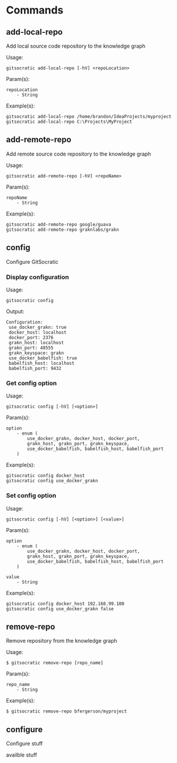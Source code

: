 # Commands

## add-local-repo

Add local source code repository to the knowledge graph

Usage:
```
gitsocratic add-local-repo [-hV] <repoLocation>
```

Param(s):

```
repoLocation
    - String
```

Example(s):
```
gitsocratic add-local-repo /home/brandon/IdeaProjects/myproject
gitsocratic add-local-repo C:\Projects\MyProject
```

## add-remote-repo

Add remote source code repository to the knowledge graph

Usage:
```
gitsocratic add-remote-repo [-hV] <repoName>
```

Param(s):

```
repoName
    - String
```

Example(s):
```
gitsocratic add-remote-repo google/guava
gitsocratic add-remote-repo graknlabs/grakn
```

## config

Configure GitSocratic

### Display configuration

Usage:
```
gitsocratic config
```

Output:
```
Configuration:
 use_docker_grakn: true
 docker_host: localhost
 docker_port: 2376
 grakn_host: localhost
 grakn_port: 48555
 grakn_keyspace: grakn
 use_docker_babelfish: true
 babelfish_host: localhost
 babelfish_port: 9432
```

### Get config option

Usage:
```
gitsocratic config [-hV] [<option>]
```

Param(s):

```
option
    - enum (
        use_docker_grakn, docker_host, docker_port,
        grakn_host, grakn_port, grakn_keyspace,
        use_docker_babelfish, babelfish_host, babelfish_port
    )
```

Example(s):
```
gitsocratic config docker_host
gitsocratic config use_docker_grakn
```

### Set config option

Usage:
```
gitsocratic config [-hV] [<option>] [<value>]
```

Param(s):

```
option
    - enum (
        use_docker_grakn, docker_host, docker_port,
        grakn_host, grakn_port, grakn_keyspace,
        use_docker_babelfish, babelfish_host, babelfish_port
    )

value
    - String
```

Example(s):
```
gitsocratic config docker_host 192.168.99.100
gitsocratic config use_docker_grakn false
```

## remove-repo

Remove repository from the knowledge graph

Usage:
```
$ gitsocratic remove-repo [repo_name]
```

Param(s):

```
repo_name
    - String
```

Example(s):
```
$ gitsocratic remove-repo bfergerson/myproject
```

## configure

Configure stuff

availble stuff
